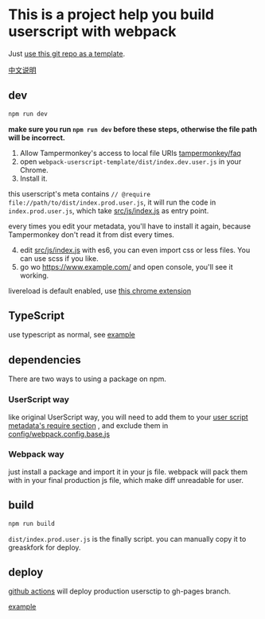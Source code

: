 # This is a project help you build userscript with webpack

Just [use this git repo as a template](https://github.com/Trim21/webpack-userscript-template/generate).

[中文说明](./readme.cn.md)

## dev

```bash
npm run dev
```

**make sure you run `npm run dev` before these steps, otherwise the file path will be incorrect.**

1. Allow Tampermonkey's access to local file URIs [tampermonkey/faq](https://tampermonkey.net/faq.php?ext=dhdg#Q204)
2. open `webpack-userscript-template/dist/index.dev.user.js` in your Chrome.
3. Install it.

this userscript's meta contains `// @require file://path/to/dist/index.prod.user.js`,
it will run the code in `index.prod.user.js`,
which take [src/js/index.js](./src/js/index.js) as entry point.

every times you edit your metadata, you'll have to install it again,
because Tampermonkey don't read it from dist every times.

4. edit [src/js/index.js](./src/js/index.js) with es6, you can even import css or less files. You can use scss if you like.
5. go wo <https://www.example.com/> and open console, you'll see it working.

livereload is default enabled, use [this chrome extension](https://chrome.google.com/webstore/detail/jnihajbhpnppcggbcgedagnkighmdlei)


## TypeScript

use typescript as normal, see [example](src/js/example.ts)

## dependencies

There are two ways to using a package on npm.

### UserScript way

like original UserScript way, you will need to add them to your [user script metadata's require section](./config/metadata.js#L13-L17)  , and exclude them in [config/webpack.config.base.js](./config/webpack.config.base.js#L21-L25)

### Webpack way

just install a package and import it in your js file. webpack will pack them with in your final production js file, which make diff unreadable for user.

## build

```bash
npm run build
```

`dist/index.prod.user.js` is the finally script. you can manually copy it to greaskfork for deploy.

## deploy

[github actions](./.github/workflows/nodejs.yml#L60) will deploy production usersctip to gh-pages branch.

[example](https://github.com/Trim21/webpack-userscript-template/tree/gh-pages)
